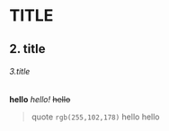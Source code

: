 # TITLE
## 2. title
###### 3.title
**hello**
*hello!*
~~hello~~
>quote
    `rgb(255,102,178)` hello
hello


